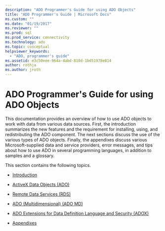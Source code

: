 ```yaml
---
description: "ADO Programmer's Guide for using ADO Objects"
title: "ADO Programmer's Guide | Microsoft Docs"
ms.custom: ""
ms.date: "01/19/2017"
ms.reviewer: ""
ms.prod: sql
ms.prod_service: connectivity
ms.technology: ado
ms.topic: conceptual
helpviewer_keywords:
  - "ADO, programmer's guide"
ms.assetid: e3c50eee-964a-4abd-810d-1bd51978e814
author: rothja
ms.author: jroth
---
```

# ADO Programmer's Guide for using ADO Objects
This documentation provides an overview of how to use ADO objects to work with data from various data sources. First, the introduction summarizes the new features and the requirement for installing, using, and redistributing the ADO component. The next sections discuss the use of the various types of ADO objects. Finally, the appendixes discuss various Microsoft-supplied data and service providers, error messages, and tips about how to use ADO in several programming languages, in addition to samples and a glossary.

 This section contains the following topics.

-   [Introduction](./ado-introduction.md)

-   [ActiveX Data Objects (ADO)](./data/ado-fundamentals.md)

-   [Remote Data Services (RDS)](./remote-data-service/remote-data-service-rds.md)

-   [ADO (Multidimensional) (ADO MD)](./multidimensional/ado-multidimensional-ado-md.md)

-   [ADO Extensions for Data Definition Language and Security (ADOX)](./extensions/ado-extensions-for-data-definition-language-and-security-adox.md)

-   [Appendixes](./appendixes/appendix-a-providers.md)
